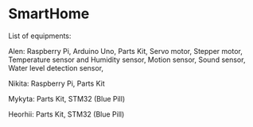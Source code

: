 # SmartHome
List of equipments:

Alen:
Raspberry Pi,
Arduino Uno,
Parts Kit,
Servo motor,
Stepper motor, 
Temperature sensor and Humidity sensor,
Motion sensor,
Sound sensor,
Water level detection sensor,

Nikita:
Raspberry Pi,
Parts Kit

Mykyta:
Parts Kit,
STM32 (Blue Pill)

Heorhii:
Parts Kit,
STM32 (Blue Pill)
